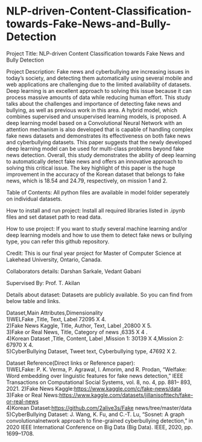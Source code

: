 # NLP-driven-Content-Classification-towards-Fake-News-and-Bully-Detection
Project Title: NLP-driven Content Classification towards Fake News and Bully Detection

Project Description: Fake news and cyberbullying are increasing issues in today’s society, and detecting them automatically using several mobile and web applications are challenging due to the limited availability of datasets. Deep learning is an excellent approach to solving this issue because it can process massive amounts of data while reducing human effort. This study talks about the challenges and importance of detecting fake news and bullying, as well as previous work in this area. A hybrid model, which combines supervised and unsupervised learning models, is proposed. A deep learning model based on a Convolutional Neural Network with an attention mechanism is also developed that is capable of handling complex fake news datasets and demonstrates its effectiveness on both fake news and cyberbullying datasets. This paper suggests that the newly developed deep learning model can be used for multi-class problems beyond fake news detection. Overall, this study demonstrates the ability of deep learning to automatically detect fake news and offers an innovative approach to solving this critical issue. The key highlight of this paper is the huge improvement in the accuracy of the Korean dataset that belongs to fake news, which is 18.54 and 24.79, respectively, on mission 1 and 2.

Table of Contents: All python files are available in model folder seperately on individual datasets. 

How to install and run project: Install all required libraries listed in .ipynb files and set dataset path to read data.

How to use project: If you want to study several machine learning and/or deep learning models and how to use them to detect fake news or bullying type, you can refer this github repository.

Credit: This is our final year project for Master of Computer Science at Lakehead University, Ontario, Canada. 

Collaborators details: Darshan Sarkale, Vedant Gabani

Supervised By: Prof. T. Akilan

Details about dataset:
Datasets are  publicly available. So you can find from below table and links.


Dataset,Main Attributes,Dimensionality <br>
1)WELFake	,Title, Text, Label	72095 X 4. <br>
2)Fake News Kaggle,	Title, Author, Text, Label	,20800 X 5. <br>
3)Fake or Real News,	Title, Category of news	,6335 X 4 . <br>
4)Korean Dataset	,Title, Content, Label	,Mission 1: 30139 X 4,Mission 2: 67970 X 4. <br>
5)CyberBullying Dataset,	Tweet text, Cyberbullying type,	47692 X 2. <br>

Dataset Reference(Direct links or Reference paper): <br>
1)WELFake: P. K. Verma, P. Agrawal, I. Amorim, and R. Prodan, “Welfake: Word
embedding over linguistic features for fake news detection,” IEEE
Transactions on Computational Social Systems, vol. 8, no. 4, pp. 881–
893, 2021.
2)Fake News Kaggle:https://www.kaggle.com/c/fake-news/data <br>
3)Fake or Real News:https://www.kaggle.com/datasets/jillanisofttech/fake-or-real-news <br>
4)Korean Dataset:https://github.com/2alive3s/Fake news/tree/master/data <br>
5)CyberBullying Dataset: J. Wang, K. Fu, and C.-T. Lu, “Sosnet: A graph convolutionalnetwork approach to fine-grained cyberbullying detection,” in 2020 IEEE International Conference on Big Data (Big Data). IEEE, 2020, pp. 1699–1708. <br>

